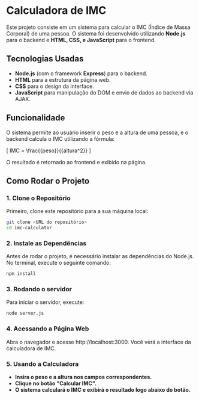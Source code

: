 # Calculadora de IMC

Este projeto consiste em um sistema para calcular o IMC (Índice de Massa Corporal) de uma pessoa. O sistema foi desenvolvido utilizando **Node.js** para o backend e **HTML, CSS, e JavaScript** para o frontend.

## Tecnologias Usadas

- **Node.js** (com o framework **Express**) para o backend.
- **HTML** para a estrutura da página web.
- **CSS** para o design da interface.
- **JavaScript** para manipulação do DOM e envio de dados ao backend via AJAX.

## Funcionalidade

O sistema permite ao usuário inserir o peso e a altura de uma pessoa, e o backend calcula o IMC utilizando a fórmula:

\[
IMC = \frac{{peso}}{{altura^2}}
\]

O resultado é retornado ao frontend e exibido na página.

## Como Rodar o Projeto

### 1. Clone o Repositório

Primeiro, clone este repositório para a sua máquina local:

```bash
git clone <URL do repositório>
cd imc-calculator
```

### 2. Instale as Dependências

Antes de rodar o projeto, é necessário instalar as dependências do Node.js. No terminal, execute o seguinte comando:

```bash
npm install
```

### 3. Rodando o servidor

Para iniciar o servidor, execute:

```bash
node server.js
```

### 4. Acessando a Página Web

Abra o navegador e acesse http://localhost:3000. Você verá a interface da calculadora de IMC.

### 5. Usando a Calculadora
- **Insira o peso e a altura nos campos correspondentes.**
- **Clique no botão "Calcular IMC".**
- **O sistema calculará o IMC e exibirá o resultado logo abaixo do botão.**